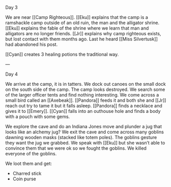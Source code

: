 Day 3

We are near [[Camp Righteous]]. [[Eku]] explains that the camp is a ramshackle camp outside of an old ruin, the man and the alligator shrine. [[Eku]] explains the fable of the shrine where we learn that man and alligators are no longer friends. [[Jr]] explains why camp righteous exists, but lost contact with them months ago. Last he heard [[Miss Silvertusk]] had abandoned his post.

[[Cyan]] creates 3 healing potions the traditional way.

—

Day 4

We arrive at the camp, it is in tatters. We dock out canoes on the small dock on the south side of the camp. The camp looks destroyed. We search some of the larger officer tents and find nothing interesting. We come across a small bird called an [[Axebeak]]. [[Pandora]] feeds it and both she and [[Jr]] reach out try to tame it but it falls asleep. [[Pandora]] finds a necklace and gives it to [[Emery]]. [[Cyan]] falls into an outhouse hole and finds a body with a pouch with some gems.

We explore the cave and do an Indiana Jones move and plunder a jug that looks like an alchemy jug? We exit the cave and come across many goblins dawning wooden masks (stacked like totem poles). The goblins gesture they want the jug we grabbed. We speak with [[Eku]] but she wasn’t able to convince them that we were ok so we fought the goblins. We killed everyone of the goblins.

We loot them and get:
-  Charred stick
-  Coin purse
